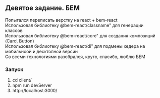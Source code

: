 ## Девятое задание. БЕМ
Попытался переписать верстку на react + bem-react <br/>
Использовал библиотеку @bem-react/classname" для генерации классов<br/>
Использовал библиотеку @bem-react/core" для создания композиций (Card, Button)<br/>
Использовал библиотеку @bem-react/di" для подмены хедера на мобильноой и десктопной версии<br/>
Со всеми технологиями разобрался, круто, спасибо, люблю БЕМ
### Запуск
1. cd client/
2. npm run devServer
3. http://localhost:3000/
